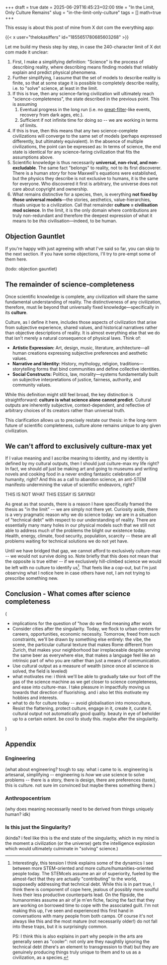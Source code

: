 +++
draft = true
date = 2025-06-29T16:45:23+02:00
title = "In the Limit, Only Culture Remains"
slug = "in-the-limit-only-culture"
tags = []
math=true
+++

This essay is about this post of mine from X dot com the everything app:

{{< x user="thelokasiffers" id="1855651780685603268" >}}

Let me build my thesis step by step, in case the 240-character limit of X dot
com made it unclear:

1. First, I make a simplifying definition: "Science" is the process of
   describing reality, where describing means finding models that reliably
   explain and predict physical phenomena.
2. Further simplifying, I assume that the set of models to describe reality is
   finite, so that at some stage it is possible to completely describe reality,
   i.e. to "solve" science, at least in the limit.
3. If this is true, then any science-faring civilization will ultimately reach
   "science-completeness", the state described in the previous point. This is
   assuming
   1. Eventual progress in the long run (i.e. no
      [great-filter](https://en.wikipedia.org/wiki/Great_Filter)-like events,
      recovery from dark ages, etc.).
   2. Sufficient if not infinite time for doing so -- we are working in terms of
      limits.
4. If this is true, then this means that any two science-complete civilizations
   will converge to the same set of models (perhaps expressed differently, but
   ultimately equivalent). In the absence of multiple civilizations, the point
   can be expressed as: In terms of science, the end state is identical for any
   science-faring civilization that fits the assumptions above.
5. Scientific knowledge is thus necessarily **universal, non-rival, and
   non-excludable**. The same fact "belongs" to reality, not to its first
   discoverer. There is a human _story_ for how Maxwell's equations were
   established, but the physics they describe is not exclusive to humans, it is
   the same for everyone. Who discovered it first is arbitrary, the universe
   does not care about copyright and ownership.
6. What remains distinctive for a species, then, is everything **not fixed by
   those universal models**—the stories, aesthetics, value-hierarchies, rituals
   unique to a civilization. Call that remainder **culture = civilisation mod
   science**. In the limit, it is the only domain where contributions are truly
   non-redundant and therefore the deepest expression of what it means to be
   _this_ civilisation—indeed, to be human.

## Objection Gauntlet

If you're happy with just agreeing with what I've said so far, you can skip to
the next section. If you have some objections, I'll try to pre-empt some of them
here.

(todo: objection gauntlet)

## The remainder of science-completeness

Once scientific knowledge is complete, any civilization will share the same
fundamental understanding of reality. The distinctiveness of any civilization,
therefore, must lie beyond that universally fixed knowledge—specifically in its
**culture**.

Culture, as I define it here, includes those aspects of civilization that arise
from subjective experience, shared values, and historical narratives rather than
objective descriptions of reality. It is almost everything else that we do that
isn't merely a natural consequence of physical laws. Think of:

- **Artistic Expression:** Art, design, music, literature, architecture—all
  human creations expressing subjective preferences and aesthetic values.
- **Narrative and Identity:** History, mythology, religion,
  traditions—storytelling forms that bind communities and define collective
  identities.
- **Social Constructs:** Politics, law, morality—systems fundamentally built on
  subjective interpretations of justice, fairness, authority, and community
  values.

While this definition might still feel broad, the key distinction is
straightforward: **culture is what science alone cannot predict**. Cultural
outputs are inherently subjective, context-dependent, and reflective of
arbitrary choices of its creators rather than universal truth.

This clarification allows us to precisely restate our thesis: in the long-term
future of scientific completeness, culture alone remains unique to any given
civilization.

## We can't afford to exclusively culture-max yet

If I value meaning and I ascribe meaning to identity, and my identity is defined
by my cultural outputs, then I should just culture-max my life right? In fact,
we should _all_ just be making art and going to museums and writing novels and
cooking food in a never ending fantastic celebration of humanity, right? And
this as a call to abandon science, an anti-STEM manifesto undermining the value
of scientific endeavors, right?

THIS IS NOT WHAT THIS ESSAY IS SAYING!

As great as that sounds, there is a reason I have specifically framed the thesis
as "in the limit" -- we are simply not there yet. Curiosity aside, there is a
very pragmatic reason why we do science today: we are in a situation of
"technical debt" with respect to our understanding of reality. There are
essentially many many holes in our physical models such that we still not able
to address much of the problems the blight our existence today. Health, energy,
climate, food security, population, scarcity -- these are all problems waiting
for technical solutions we do not yet have.

Until we have bridged that gap, we cannot afford to exclusively culture-max --
we would not survive doing so. Note briefly that this does not mean that the
opposite is true either -- if we exclusively hill-climbed science we would be
left with no culture to identify us[^1]. That feels like a cop-out, but I'm just
observing what I notice here in case others have not, I am not trying to
prescribe something new.

[^1]:
    Interestingly, this tension I think explains some of the dynamics I see
    between more STEM-oriented and more culture/humanities-oriented people
    today. The STEMcels assume an air of superiority, fueled by the almost-fact
    that they are actually "contributing" to the world, supposedly addressing
    that technical debt. While this is in part true, I think there is component
    of cope here, jealous of possibly more soulful lives their less productive
    counterparts lead. On the flipside, the humanormies assume an air of je m'en
    fiche, facing the fact that they are working on borrowed time to cope with
    the associated guilt. I'm not making this up, I've seen and experienced this
    first hand in conversations with many people from both camps. Of course it's
    not always like this and the most mature (not necessarily older!) do not
    fall into these traps, but it is surprisingly common.

    PS: I think this is also explains in part why people in the arts are
    generally seen as "cooler": not only are they naughtily ignoring the
    technical debt (there's an element to transgression to that) but they are
    genuinely producing things truly unique to them and to us as a civilization,
    as a species.

## Conclusion - What comes after science completeness

(

- implications for the question of "how do we find meaning after work
- Consider cities after the singularity. Today, we flock to urban centers for
  careers, opportunities, economic necessity. Tomorrow, freed from such
  constraints, we'll be drawn by something else entirely: the vibe, the scene,
  the particular cultural texture that makes Rome different from Zurich, that
  makes your neighborhood bar irreplaceable despite serving the same beer as
  everywhere else, that makes a language feel like an intrinsic part of who you
  are rather than just a means of communication.
- Use cultural output as a measure of wealth (since once all science is solved,
  the field is leveled)
- what motivates me: i think we'll be able to gradually take our foot off the
  gas of the science machine as we get closer to science completeness, and ease
  into culture-max. I take pleasure in impactfully moving us towards that
  direction of fluorishing. and i also let this motivate my hobbies and
  interests.
- what to do for culture today -- avoid globalisation into monoculture, Resist
  the flattening, protect culture, engage in it, create it, curate it. cultural
  output not automatically good quality. beauty in eye of beholder up to a
  certain extent. be cool to study this. maybe after the singularity.

)

## Appendix

### Engineering

(what about engineering? tough to say. what i came to is. engineering is
artesanal, simplifying -- engineering is _how_ we use science to solve problems
-- there is a story, there is design, there are preferences (taste), this is
culture. not sure im convinced but maybe theres something there.)

### Anthropocentrism

(why does meaning necessarily need to be derived from things uniquely human?
idk)

### Is this just the Singularity?

(kinda? i feel like this is the end state of the singularity, which in my mind
is the moment a civilization (or the universe) gets the intelligence explosion
which would ultimately culminate in "solving" science.)
